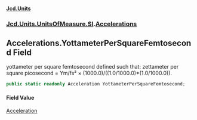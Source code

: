 #### [Jcd.Units](index.md 'index')
### [Jcd.Units.UnitsOfMeasure.SI](Jcd.Units.UnitsOfMeasure.SI.md 'Jcd.Units.UnitsOfMeasure.SI').[Accelerations](Accelerations.md 'Jcd.Units.UnitsOfMeasure.SI.Accelerations')

## Accelerations.YottameterPerSquareFemtosecond Field

yottameter per square femtosecond defined such that: zettameter per square picosecond = Ym/fs² × (1000.0)/((1.0/1000.0)*(1.0/1000.0)).

```csharp
public static readonly Acceleration YottameterPerSquareFemtosecond;
```

#### Field Value
[Acceleration](Acceleration.md 'Jcd.Units.UnitTypes.Acceleration')